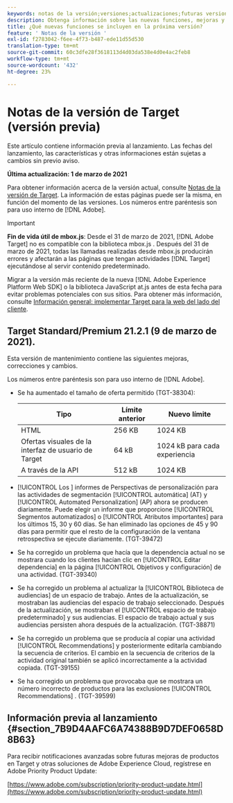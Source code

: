 ```yaml
---
keywords: notas de la versión;versiones;actualizaciones;futuras versiones;mejoras;nuevas funciones;correcciones;actualizaciones;versión preliminar
description: Obtenga información sobre las nuevas funciones, mejoras y correcciones incluidas en la próxima versión de Adobe Target, incluidos SDK, API y bibliotecas JavaScript.
title: ¿Qué nuevas funciones se incluyen en la próxima versión?
feature: ' Notas de la versión '
exl-id: f2783042-f6ee-4f73-b487-ede11d55d530
translation-type: tm+mt
source-git-commit: 60c3dfe28f3618113d4d03da538e4d0e4ac2feb8
workflow-type: tm+mt
source-wordcount: '432'
ht-degree: 23%

---
```


# Notas de la versión de Target (versión previa)

Este artículo contiene información previa al lanzamiento. Las fechas del lanzamiento, las características y otras informaciones están sujetas a cambios sin previo aviso.

**Última actualización: 1 de marzo de 2021**

Para obtener información acerca de la versión actual, consulte [Notas de la versión de Target](release-notes.md). La información de estas páginas puede ser la misma, en función del momento de las versiones. Los números entre paréntesis son para uso interno de [!DNL Adobe].

>[!IMPORTANT]
>
>**Fin de vida útil de mbox.js**: Desde el 31 de marzo de 2021,  [!DNL Adobe Target] no es compatible con la biblioteca mbox.js . Después del 31 de marzo de 2021, todas las llamadas realizadas desde mbox.js producirán errores y afectarán a las páginas que tengan actividades [!DNL Target] ejecutándose al servir contenido predeterminado.
>
>Migrar a la versión más reciente de la nueva [!DNL Adobe Experience Platform Web SDK] o la biblioteca JavaScript at.js antes de esta fecha para evitar problemas potenciales con sus sitios. Para obtener más información, consulte [Información general: implementar Target para la web del lado del cliente](/help/c-implementing-target/c-implementing-target-for-client-side-web/implement-target-for-client-side-web.md).

## Target Standard/Premium 21.2.1 (9 de marzo de 2021). 

Esta versión de mantenimiento contiene las siguientes mejoras, correcciones y cambios.

Los números entre paréntesis son para uso interno de [!DNL Adobe].

* Se ha aumentado el tamaño de oferta permitido (TGT-38304):

   | Tipo  | Límite anterior | Nuevo límite |
   | --- | --- | --- |
   | HTML | 256 KB | 1024 KB |
   | Ofertas visuales de la interfaz de usuario de Target | 64 kB | 1024 kB para cada experiencia |
   | A través de la API | 512 kB | 1024 KB |

* [!UICONTROL Los ] informes de Perspectivas de personalización para las actividades de segmentación  [!UICONTROL automática]  (AT) y  [!UICONTROL Automated Personalization]  (AP) ahora se producen diariamente. Puede elegir un informe que proporcione [!UICONTROL Segmentos automatizados] o [!UICONTROL Atributos importantes] para los últimos 15, 30 y 60 días. Se han eliminado las opciones de 45 y 90 días para permitir que el resto de la configuración de la ventana retrospectiva se ejecute diariamente. (TGT-39472)
* Se ha corregido un problema que hacía que la dependencia actual no se mostrara cuando los clientes hacían clic en [!UICONTROL Editar dependencia] en la página [!UICONTROL Objetivos y configuración] de una actividad. (TGT-39340)
* Se ha corregido un problema al actualizar la [!UICONTROL Biblioteca de audiencias] de un espacio de trabajo. Antes de la actualización, se mostraban las audiencias del espacio de trabajo seleccionado. Después de la actualización, se mostraban el [!UICONTROL espacio de trabajo predeterminado] y sus audiencias. El espacio de trabajo actual y sus audiencias persisten ahora después de la actualización. (TGT-38871)
* Se ha corregido un problema que se producía al copiar una actividad [!UICONTROL Recommendations] y posteriormente editarla cambiando la secuencia de criterios. El cambio en la secuencia de criterios de la actividad original también se aplicó incorrectamente a la actividad copiada. (TGT-39155)
* Se ha corregido un problema que provocaba que se mostrara un número incorrecto de productos para las exclusiones [!UICONTROL Recommendations] . (TGT-39599)

## Información previa al lanzamiento {#section_7B9D4AAFC6A74388B9D7DEF0658D8B63}

Para recibir notificaciones avanzadas sobre futuras mejoras de productos en Target y otras soluciones de Adobe Experience Cloud, regístrese en Adobe Priority Product Update:

[https://www.adobe.com/subscription/priority-product-update.html](https://www.adobe.com/subscription/priority-product-update.html)
